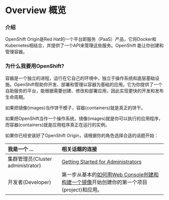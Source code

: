 # Overview 概览
### 介绍
OpenShift Origin是Red Hat的一个平台即服务（PaaS）产品，它将Docker和Kubernetes相结合，并提供了一个API来管理这些服务。OpenShift 能让你创建和管理容器。

### 为什么我要用OpenShift?
容器是一个独立的进程，运行在它自己的环境中，独立于操作系统和底层基础设施。OpenShift帮助你开发、部署和管理以容器为基础的应用。它为你提供了一个自助服务的平台，能根据需要创建、修改和部署应用，因此实现更快的开发和发布生命周期。

如果把镜像(images)当作饼干模子，容器(containers)就是真正的饼干。

如果把OpenShift当作一个操作系统，镜像(images)就是你可以执行的应用程序，而容器(containers)就是应用程序真正在运行的实例。

如果你已经安装好了OpenShift Origin，请根据你的角色选择合适的话题开始：

|我是一个 ...|相关话题的连接|
|:---|:---|
|集群管理员(Cluster administrator)|[Getting Started for Administrators](https://docs.openshift.org/latest/getting_started/administrators.html#getting-started-administrators)|
|开发者(Developer)|第一步从基本的[如何用Web Console创建和构建一个镜像](https://docs.openshift.org/latest/getting_started/developers_console.html#getting-started-developers-console)开始创建你的第一个项目(project)和应用。|